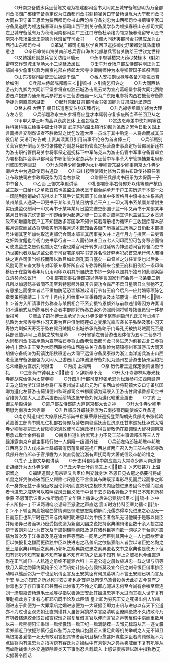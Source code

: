 <!-- { "loadSidebar": true } -->
　　○升南京备倭水兵坐营陈文理为福建都司佥书大同灵丘城守备陈思明为万全都司佥书湖广郴桂守备黄定仪为江西都司佥书蓟镇崔黄口守备杨世胤为大宁都司佥书大同右卫守备王思孟为狭西都司佥书山西汾州守备刘忠为山西都司佥书蓟镇李家口守备吴道明为领边操春班山东都司山西平荆关守备吴学恭为领操春班山东都司大同左卫城守备范有万为秋班河南都司湖广三江口守备杜承绪为领京操春班留守司佥书南京小教场坐营王崇德为秋班留守司佥书
　　○调大同抚夷都司佥书樊应龙为山西行山东都司佥书
　　○革湖广都司屯局张学良回卫巡按御史舒荣都劾其昏庸頺惫也
　　○辛巳命铸山海关南部总兵官山海关北部总兵官各关防给王世钦尢世禄
　　○又铸援黔副总兵官关防给沐启元
　　○永平府城楼灾火药尽焚椽木飞射如雷电交作焚城北草场大小二垛延及居民
　　○壬午升仓场户部左侍郎钟羽正为工部尚书少詹事张鼐为南京礼部右侍郎太常寺少卿南师仲为本寺卿管国子监祭酒事
　　○山东按察司副使王弘祖调于湖广
　　○番人安把劄世禄等各备方物进贡赏给如例
　　○兵部左侍郎陈邦瞻三＜锍-釒＞引病乞归许之
　　○升大同西路游击刘九卿为大同新平堡参将宣府独石城游击黑云龙为宣府葛峪堡参将大同北西路游击卢抱忠为通州练兵参将五军三营游击聂一凤为广东阳电参将内西右掖营守备陈学捷为南直庙湾游击
　　○起升原起甘肃都司佥书张国卿为甘肃威远堡游击
　　○癸未祭  大明于  朝日坛遣惠安伯张庆臻行礼
　　○升光禄寺丞章加祯为大理寺左寺丞
　　○兵部题称永生州参将高应登才本庸弱守复多疵所当革任回卫从之
　　○甲申大学士叶向高以衰病乞休  上温旨留之
　　○赏边恩命差中使刘朝等往兵科署科事左给事中周士朴等言  武宗时内监出镇行边颇为圣政之累今日赴关固止言斋捧言交割然识者不胜微渐之忧乞改遣大臣一员或于其中酌定一人将命而减其员役仍希  天语叮咛告戒  上责其渎奏且引用前事不伦夺为首者俸三月
　　○兵部甄别关营官员升倒马关参将张体乾为副总兵职衔管真定标营游击事真定标营都司靳廷柱为游击职衔管倒马关参将事保定巡抚标下中军陈尧典为游击仍管中军事守备曹卓立为署都指挥佥事以都司佥书职衔管保定总兵标下坐营中军事革大宁管操捕兼屯局都司盛国忠等回卫
　　○升太常寺少卿饶伸为太仆寺卿管东路少卿事南京太仆寺少卿卢大中为通政使司右通政
　　○升四川按察使诸允修为云南右布政使补原任浙江布政使司右参政郑茂华为河南右参政
　　○赠原任兵部尚书田乐为太保荫一子中书舍人
　　○乙酉  上御文华殿讲读
　　○礼部署部事右侍郎郑以伟等题严核伪监三款一曰给付之单款宜核也盖监生通状呈于银台纳单开于户工实历送于本部一处一印随到随销故奸宄得以上下其手计莫若置于长单单中多置格目中填书本生系某府某州某县人通政一印更书于某年某月某日纳银若干户工一印又再书系某廪某增附生实历送监仪制司一印又再书于某年某月日监完送吏部国子监一印又再书于某部某年某月日历事完讫吏部一印即给伊为起选之契一曰文移之应照宜详也盖监生之乡贯通政不知增廪附民户工不知银数多寡国学不知计莫若簿册相为循环户工收银库簿本部每月调查而监丞将随收实历簿每月送本部知会各衙门历事监生历满之日仍赴本部挂号注销其穵年加纳取选吏部仍会同本部查其历事完欠并上选年月方与授官一曰吏胥之奸弊宜鉏也今衙门吏书承行者一二人而待缺者且五七人刓印而胆可包身移咨而符可使鬼监生之告假也暂历之行查也乘官司升转岁月耽延转为神通若司官传舍而吏书乃世袭也者以后送监公移于司官署尾明写书吏姓名傥奸弊再犯必首查承行何人若待缺之吏各司俱当综核而限以数目如此则孔窦自塞矣一曰督监之分任宜专也以后委一风励司官专查文移专对印篆专察奸所自起专弥弊所繇来合援王府科旧例给一条印俾移历于在监等著年月仍用司印以明其所自统吏书钤一条印以照其所独专如此则案牍立清矣命依议行
　　○礼部署部事右侍郎郑以伟等言国家刊布会典一书条要二例凡所以加恩懿亲者罔不周至若特恩额外原非典要功令森严不啻日星第日久禁弛不无有思援乞而徼幸者若不重加防范恐滥觞滋起请行令各王府今后凡一应封婚等项陈乞章奏备将嘉靖二十五年十月内礼科给事中查秉彝题议及本部覆请一款开列＜锍-釒＞首方入所请事件务称查与某例相合不系妄援特恩额外与前款违错等因方许奏请如不遵前式及所陈与例不合者本部除将所奏立案外仍照前例将辅导拨置员役一体参治报可
　　○赠孟子嗣孙博士孟承光为太仆寺少卿予祭葬祠额母孔氏加号贞淑子弘略为太常寺寺丞仆习天寿为百户俱附祠莲妖之变承光率应袭长子弘略及家仆习天寿协力剿妖天寿死于坠右翼日贼拥众出城杀承光弘略于门母孔氏被执骂贼而死至是兵部议恤以闻  上嘉悯之故有是命
　　○升冒镇左骑营游击殷体信为五军二营参将大同都司佥书高承勋为宣府独石参将山西老营堡都司佥书吴进忠为蓟镇古北口参将神机十营佐击王受为大同西路参将山西遍头关守备张俭为蓟镇德州春班游击大同灭胡堡守备杨济为蓟镇沈阳秋班游击大同平远堡守备吴泰徵为浙江南洋游兵游击山西老营堡守备张自强为大同入卫游击山西神池堡守备刘见为通州左营游击扬州运粮把总朱继爵为直隶刘河游击
　　○丙戌  上视朝
　　○祭  历代帝王遣保定侯梁世勋行礼
　　○工部尚书钟羽正＜锍-釒＞辞新命不允
　　○升太仆寺卿林熙春光禄寺卿胡克俭俱为太常寺卿
　　○升四川行都司掌印张承恩为松藩参将江西南赣游击马之琦为浙江温处参将广东惠州游击成启元为广东西山参将蓟镇大安口守备张国卿为遵化左营游击蓟镇德州秋班都司佥书柳国镇为延绥入卫游击甘肃镇番都司佥书官维贤为宣大入卫游兵游击延绥靖边堡守备刘保为遵化辎重营游击
　　○丁亥  上御文华殿讲读
　　○遣户部左侍郎陈大道祭京都太仓之神
　　○升太仆寺少卿申用懋为南京太常寺卿
　　○升兵部员外郎钱养庶为云南按察司副使临安兵备道
　　○南京科道纠拾大僚原任兵部尚书崔景荣原任巡抚登莱陶朗先兵部尚书张鹤鸣黄嘉善工部尚书姚思仁礼部右侍郎范醇敬南赣巡抚唐世济原任甘肃巡抚杜承式太常寺少卿吴亮嗣王大智陆卿荣通政使司右通政杨材得旨醇敬仍在籍调理大智材调南京用承式致仕余俱有旨
　　○南京科道纠拾庶官才力不及工部主事谭邦杰等三人浮躁浅露南京户部主事杨行恕一人俱降一级调外任
　　○兵部左侍郎陈邦瞻卒邦瞻江西高安县人戊戌进士繇郎署洊历藩臬擢巡抚广西总督两广召入为工部右侍郎寻改兵部升左侍郎卒于官邦瞻为人伉直倜傥治浙有声抚两粤大著威信及卒朝论惜之
　　○戊子  上御文华殿讲读
　　○升吏科都给事中魏应嘉为太常寺少卿河南道御史胡继升为太仆寺少卿
　　○己丑大学士叶向高又上＜锍-釒＞乞归甚力  上温诏留之
　　○福建道御史周宗建又言臣位列交戟身沐  圣恩日见衣冠之祸蔓衍将成爪鼠之奸凭依难破而臣乂顾赡七尺隐忍不言俟其布阱既深毒形尽见而后起而争之即杀一身亦无益于事哉臣敢因论郭巩而直究巩之根株夫内臣魏进忠者固今所望而震焉者也进忠之威势可以咳唾成风云臣义激于中曾于去岁指名弹劾之于时已不知死所矣幸蒙  圣恩薄示诘责未快所愿闻于文华殿上撒讲之后进忠狺狺恨臣＜锍-釒＞中千人所指一丁不识两语哓哓诟辩至怒激之声直达  宸听时方持科臣章允孺＜锍-釒＞不下辅臣向高婉喻曲譬情词恳恻进忠怒始稍解而允儒亦得幸免进忠之心固无一日而忘臣也巩平时在京专与内阉相昵进忠以为中伤臣者舍巩无可他属于是嗾以倾臣并倾诸异己者而巩乃密受指使造为新幽大幽之说把持察典编缉诸臣数十余人投之路傍于省则刘弘化为首次及于周朝瑞熊德阳及见在诸科臣等而欲一网尽之于台则方震孺为首次及于江秉谦及见在诸台臣等而欲一网尽之而臣则其网中之一人也既欲罗诸臣以快报复之讎而更欲独中臣以快进忠之私盖巩之欲借察陷人者尝以诸臣姓名黏之壁上是察典非朝廷之察典乃郭巩之察典魏进忠之察典匿名文书之察典也是使天下但知有郭巩不知有冢臣不知有宪臣不知有考功之法且不知有  皇上之威福也今维直道尚在正气尚伸一人私造之册终不能溷六科十三道公造之册故极进忠一载之谋与巩等数月入幕之酌算终莫掩于公论而巩始计拙心劳懊怅莫及宜今日之剌骨恨臣借事排臣动輙以熊廷弼为一阱也至巩谓臣言及王安笑臣有何瓜葛巩而不言王安则已巩而言及于安  皇上亦知安之所以死乎安之死也身首异处肉饱乌鸢骨投黄犬此亦古今莫有之惨毒也安于存日事虽已甚而被此惨毒无不怜之巩即心昵进忠何至今尚有余嗔至牵连刘一燝周嘉谟杨涟毛士龙等尽指以善通王安此其媚进忠等不太过而其视人世宁复有廉耻视此身宁复有心肝耶巩既申论及此臣请  皇上即为穷究王安之死果出何人陷害则进忠于此便为一大罪案巩之媚进忠便为一大证据臣即力击巩与进忠以存天下公道亦不为过也臣观先朝汪直刘瑾其人虽皆枭獍然幸言路清明臣僚隔绝故不久终败今乃有巩者结连胶合取旨如寄权珰之报复反借言官以伸而言官之声势反假中涓而重数月以来一斥熊德阳江秉谦一黜侯震旸一黜王纪一黜满朝荐一去邹元标冯从吾一逐文震孟郑鄤近且欲扼孙慎行盛以弘而弃之摘瓜抱蔓正人重足此等机关举朝之人无不知且痛恨第各爱惜一死无有敢明言犯其锋者而巩且横行愈甚奸谋愈深臣若尚顾微躯不为点破将内有进忠为之指挥傍有客氏为之操纵中有刘朝为之典兵卖威而下复有巩等从而蚁附蝇集内外交通驱除善类天下事尚忍言哉疏入  上怒诘责宗建以疏中指称悉无实据著令回话
